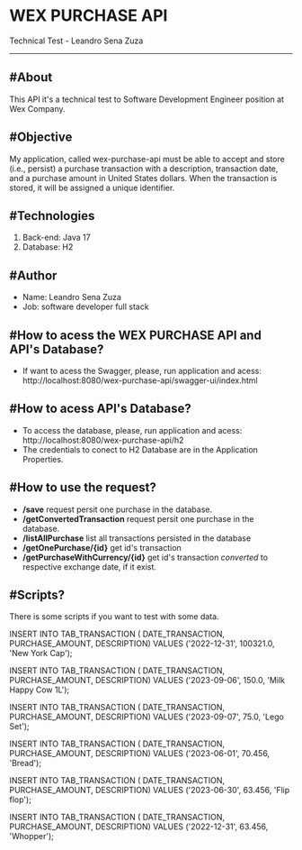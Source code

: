 <!DOCTYPE html>
<html lang="en">
<head>
  <meta charset="UTF-8">
  <meta http-equiv="X-UA-Compatible" content="IE=edge">
  <meta name="viewport" content="width=device-width, initial-scale=1.0">
</head>
<body>
<h1>WEX PURCHASE API</h1> 
<a> Technical Test - Leandro Sena Zuza</a>
<hr>

<h2>#About</h2>
<p>This API it's a technical test to Software Development Engineer position at Wex Company.</p>
<h2>#Objective</h2>
<p>My application, called wex-purchase-api must be able to accept and store (i.e., persist) a purchase transaction with a description, transaction
date, and a purchase amount in United States dollars. When the transaction is stored, it will be assigned a unique identifier.</p>

<h2>#Technologies</h2>
<ol>
<li>Back-end: Java 17</li>
<li>Database: H2</li>
</ol>


<h2>#Author</h2>
<ul><li>Name: Leandro Sena Zuza</li>
<li>Job: software developer full stack</li>
</ul>



<h2>#How to acess the WEX PURCHASE API and API's Database?</h2>
<ul>
<li>If want to acess the Swagger, please, run application and acess: <a>http://localhost:8080/wex-purchase-api/swagger-ui/index.html</a></li>
</ul>


<h2>#How to acess API's Database?</h2>
<ul>
<li>To access the database, please, run application and acess: <a>http://localhost:8080/wex-purchase-api/h2</a> </li>
<li>The credentials to conect to H2 Database are in the Application Properties.</li>
</ul>

<h2>#How to use the request?</h2>
<ul>
<li><b>/save</b> request persit one purchase in the database.</li>
<li><b>/getConvertedTransaction</b> request persit one purchase in the database.</li>
<li><b>/listAllPurchase</b> list all transactions persisted in the database </li>
<li><b>/getOnePurchase/{id}</b> get id's transaction </li>
<li><b>/getPurchaseWithCurrency/{id}</b> get id's transaction <i>converted</i> to respective exchange date, if it exist.</li>
</ul>

<h2>#Scripts?</h2>
<p>There is some scripts if you want to test with some data.</p>
INSERT INTO TAB_TRANSACTION ( DATE_TRANSACTION, PURCHASE_AMOUNT, DESCRIPTION)
VALUES ('2022-12-31', 100321.0, 'New York Cap');

INSERT INTO TAB_TRANSACTION ( DATE_TRANSACTION, PURCHASE_AMOUNT, DESCRIPTION)
VALUES ('2023-09-06', 150.0, 'Milk Happy Cow 1L');

INSERT INTO TAB_TRANSACTION ( DATE_TRANSACTION, PURCHASE_AMOUNT, DESCRIPTION)
VALUES ('2023-09-07', 75.0, 'Lego Set');

INSERT INTO TAB_TRANSACTION ( DATE_TRANSACTION, PURCHASE_AMOUNT, DESCRIPTION)
VALUES ('2023-06-01', 70.456, 'Bread');

INSERT INTO TAB_TRANSACTION ( DATE_TRANSACTION, PURCHASE_AMOUNT, DESCRIPTION)
VALUES ('2023-06-30', 63.456, 'Flip flop');

INSERT INTO TAB_TRANSACTION ( DATE_TRANSACTION, PURCHASE_AMOUNT, DESCRIPTION)
VALUES ('2022-12-31', 63.456, 'Whopper');

</body>
</html>


